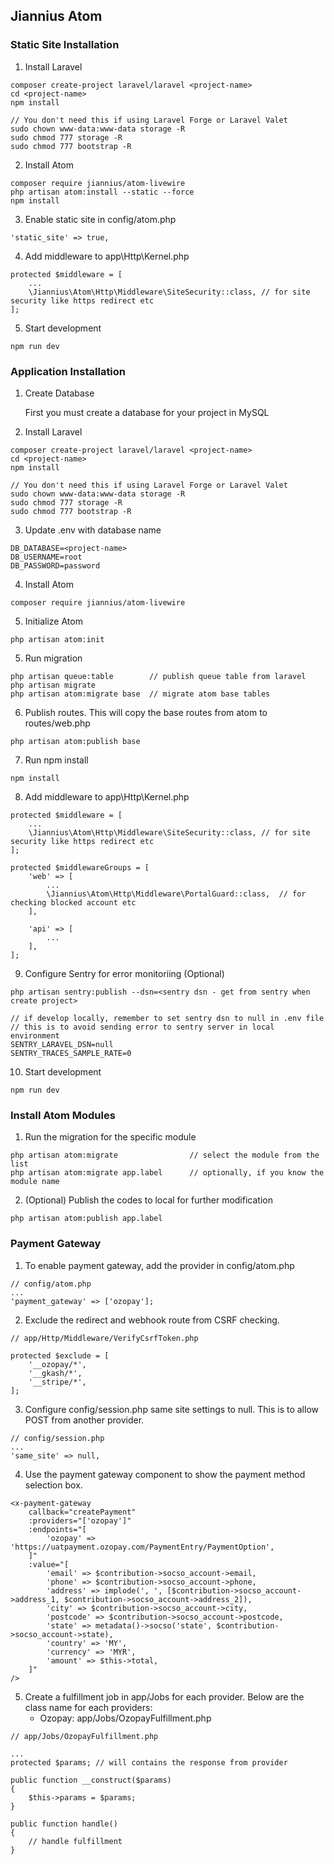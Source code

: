## Jiannius Atom

### Static Site Installation

1. Install Laravel

```
composer create-project laravel/laravel <project-name>
cd <project-name>
npm install

// You don't need this if using Laravel Forge or Laravel Valet
sudo chown www-data:www-data storage -R
sudo chmod 777 storage -R
sudo chmod 777 bootstrap -R
```

2. Install Atom

```
composer require jiannius/atom-livewire
php artisan atom:install --static --force
npm install
```

3. Enable static site in config/atom.php

```
'static_site' => true,
```

4. Add middleware to app\Http\Kernel.php

```
protected $middleware = [
    ...
    \Jiannius\Atom\Http\Middleware\SiteSecurity::class, // for site security like https redirect etc
];
```

5. Start development

```
npm run dev
```


### Application Installation

1. Create Database

    First you must create a database for your project in MySQL

2. Install Laravel

```
composer create-project laravel/laravel <project-name>
cd <project-name>
npm install

// You don't need this if using Laravel Forge or Laravel Valet
sudo chown www-data:www-data storage -R
sudo chmod 777 storage -R
sudo chmod 777 bootstrap -R
```

3. Update .env with database name

```
DB_DATABASE=<project-name>
DB_USERNAME=root
DB_PASSWORD=password
```

4. Install Atom

```
composer require jiannius/atom-livewire
```

5. Initialize Atom

```
php artisan atom:init
```

5. Run migration

```
php artisan queue:table        // publish queue table from laravel
php artisan migrate
php artisan atom:migrate base  // migrate atom base tables
```

6. Publish routes. This will copy the base routes from atom to routes/web.php

```
php artisan atom:publish base
```

7. Run npm install

```
npm install
```

8. Add middleware to app\Http\Kernel.php

```
protected $middleware = [
    ...
    \Jiannius\Atom\Http\Middleware\SiteSecurity::class, // for site security like https redirect etc
];

protected $middlewareGroups = [
    'web' => [
        ...
        \Jiannius\Atom\Http\Middleware\PortalGuard::class,  // for checking blocked account etc
    ],

    'api' => [
        ...
    ],
];
```

9. Configure Sentry for error monitoriing (Optional)

```
php artisan sentry:publish --dsn=<sentry dsn - get from sentry when create project>

// if develop locally, remember to set sentry dsn to null in .env file
// this is to avoid sending error to sentry server in local environment
SENTRY_LARAVEL_DSN=null
SENTRY_TRACES_SAMPLE_RATE=0
```

10. Start development

```
npm run dev
```

### Install Atom Modules

1. Run the migration for the specific module

```
php artisan atom:migrate                // select the module from the list
php artisan atom:migrate app.label      // optionally, if you know the module name
```

2. (Optional) Publish the codes to local for further modification

```
php artisan atom:publish app.label
```

### Payment Gateway

1. To enable payment gateway, add the provider in config/atom.php

```
// config/atom.php
...
'payment_gateway' => ['ozopay'];
```

2. Exclude the redirect and webhook route from CSRF checking.

```
// app/Http/Middleware/VerifyCsrfToken.php

protected $exclude = [
    '__ozopay/*',
    '__gkash/*',
    '__stripe/*',
];
```

3. Configure config/session.php same site settings to null. This is to allow POST from another provider.

```
// config/session.php
...
'same_site' => null,
```

4. Use the payment gateway component to show the payment method selection box.

```
<x-payment-gateway
    callback="createPayment"
    :providers="['ozopay']"
    :endpoints="[
        'ozopay' => 'https://uatpayment.ozopay.com/PaymentEntry/PaymentOption',
    ]"
    :value="[
        'email' => $contribution->socso_account->email,
        'phone' => $contribution->socso_account->phone,
        'address' => implode(', ', [$contribution->socso_account->address_1, $contribution->socso_account->address_2]),
        'city' => $contribution->socso_account->city,
        'postcode' => $contribution->socso_account->postcode,
        'state' => metadata()->socso('state', $contribution->socso_account->state),
        'country' => 'MY',
        'currency' => 'MYR',
        'amount' => $this->total,
    ]"
/>
```

5. Create a fulfillment job in app/Jobs for each provider. Below are the class name for each providers:
    - Ozopay: app/Jobs/OzopayFulfillment.php

```
// app/Jobs/OzopayFulfillment.php

...
protected $params; // will contains the response from provider

public function __construct($params)
{
    $this->params = $params;
}

public function handle()
{
    // handle fulfillment
}
```
